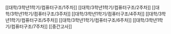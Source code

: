 [[대학/3학년1학기/컴퓨터구조/1주차]]
[[대학/3학년1학기/컴퓨터구조/2주차]]
[[대학/3학년1학기/컴퓨터구조/3주차]]
[[대학/3학년1학기/컴퓨터구조/4주차]]
[[대학/3학년1학기/컴퓨터구조/5주차]]
[[대학/3학년1학기/컴퓨터구조/6주차]]
[[대학/3학년1학기/컴퓨터구조/7주차]]
[[중간고사]]